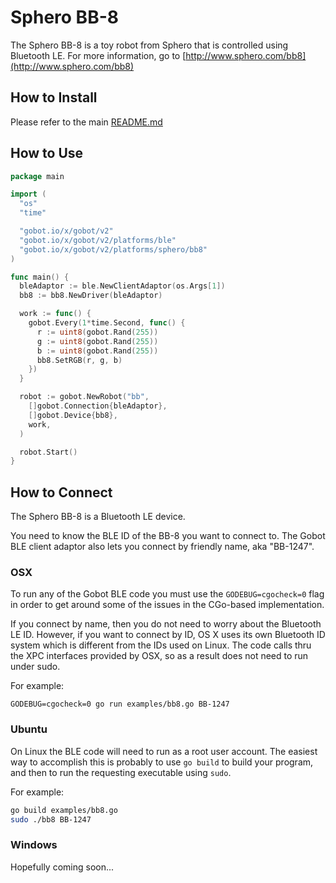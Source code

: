 # Sphero BB-8

The Sphero BB-8 is a toy robot from Sphero that is controlled using Bluetooth LE. For more information, go to [http://www.sphero.com/bb8](http://www.sphero.com/bb8)

## How to Install

Please refer to the main [README.md](https://github.com/hybridgroup/gobot/blob/release/README.md)

## How to Use

```go
package main

import (
  "os"
  "time"

  "gobot.io/x/gobot/v2"
  "gobot.io/x/gobot/v2/platforms/ble"
  "gobot.io/x/gobot/v2/platforms/sphero/bb8"
)

func main() {
  bleAdaptor := ble.NewClientAdaptor(os.Args[1])
  bb8 := bb8.NewDriver(bleAdaptor)

  work := func() {
    gobot.Every(1*time.Second, func() {
      r := uint8(gobot.Rand(255))
      g := uint8(gobot.Rand(255))
      b := uint8(gobot.Rand(255))
      bb8.SetRGB(r, g, b)
    })
  }

  robot := gobot.NewRobot("bb",
    []gobot.Connection{bleAdaptor},
    []gobot.Device{bb8},
    work,
  )

  robot.Start()
}
```

## How to Connect

The Sphero BB-8 is a Bluetooth LE device.

You need to know the BLE ID of the BB-8 you want to connect to. The Gobot BLE client adaptor also lets you connect by
friendly name, aka "BB-1247".

### OSX

To run any of the Gobot BLE code you must use the `GODEBUG=cgocheck=0` flag in order to get around some of the issues in
the CGo-based implementation.

If you connect by name, then you do not need to worry about the Bluetooth LE ID. However, if you want to connect by ID,
OS X uses its own Bluetooth ID system which is different from the IDs used on Linux. The code calls thru the XPC interfaces
provided by OSX, so as a result does not need to run under sudo.

For example:

`GODEBUG=cgocheck=0 go run examples/bb8.go BB-1247`

### Ubuntu

On Linux the BLE code will need to run as a root user account. The easiest way to accomplish this is probably to use
`go build` to build your program, and then to run the requesting executable using `sudo`.

For example:

```sh
go build examples/bb8.go
sudo ./bb8 BB-1247
```

### Windows

Hopefully coming soon...
